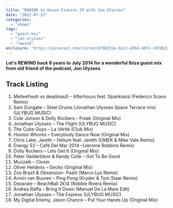 ```yaml
---
title: "REWIND to House Finesse 29 with Jon Ulysses"
date: "2022-07-22"
categories: 
  - "shows"
tags: 
  - "guest-mix"
  - "jon-ulysses"
  - "rewind"
enclosure: "https://pinecast.com/listen/b798252e-b2c2-43bd-807c-c97db2284281.mp3 86637129 audio/mpeg "
---
```


**Let's REWIND back 8 years to July 2014 for a wonderful Ibiza guest mix from old friend of the podcast, Jon Ulysses**

## Track Listing

1. Melleefresh vs deadmau5 – Afterhours feat. Spankiassi (Federico Scavo Remix)
2. Sam Dungate – Steel Drums (Jonathan Ulysses Space Terrace mix) (ULYBUG MUSIC)
3. Cole Jonson & Dolly Rockers – Freak (Original Mix)
4. Jonathan Ulysses – The Flight (ULYBUG MUSIC)
5. The Cube Guys – La Vérité (Club Mix)
6. Hoxton Whores – Everybody Dance Now (Original Mix)
7. Chris Lake, Jareth – Helium feat. Jareth (UMEK & Mike Vale Remix)
8. Energy 52 – Café Del Mar 2014 –(Jerome Robbins Remix)
9. Dolly Rockers – Lets Get It (Original Mix)
10. Peter Gelderblom & Randy Colle – Got To Be Good
11. Muzzaik – Closer
12. Oliver Heldens – Gecko (Original Mix)
13. Zoo Brazil & Obsession- Pastil (Marco Lys Remix)
14. Armin van Buuren – Ping Pong (Kryder & Tom Staar Remix)
15. Dezarate – BeachBall 2k14 (Robbie Rivera Remix)
16. Andrea Raffa – Bring It Down (Manuel De La Mare Edit)
17. Jonathan Ulysses – The Express (ULYBUG MUSIC)
18. My Digital Enemy, Jason Chance – Put Your Hands Up (Original Mix)
